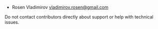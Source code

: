 * Rosen Vladimirov <vladimirov.rosen@gmail.com>

Do not contact contributors directly about support or help with technical issues.
